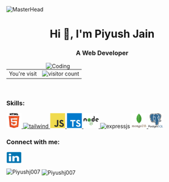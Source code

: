 ![MasterHead](https://media.licdn.com/dms/image/D5616AQFJa4k_qClOIQ/profile-displaybackgroundimage-shrink_350_1400/0/1696516741581?e=1702512000&v=beta&t=pbrzvJ-dJey2WtOIXDBf8sfyaUgSygN8m7MEmLQTZkQ)
<h1 align="center">Hi 👋, I'm Piyush Jain</h1>
<h3 align="center">A Web Developer</h3>

<img align="right" alt="Coding" width="400" src="https://cdn.dribbble.com/users/1162077/screenshots/3848914/programmer.gif">

<table>
  <tr>
    <td>You're visit </td>
    <td><img src="https://profile-counter.glitch.me/Piyushj007/count.svg" alt="visitor count" height="30" width="224" /></td>
  </tr>
</table>
<br/>
<h3 align="left">Skills:</h3>
<p align="left">
  <a href="https://developer.mozilla.org/en-US/docs/Web/HTML" target="_blank" rel="noreferrer">
    <img src="https://raw.githubusercontent.com/devicons/devicon/master/icons/html5/html5-original-wordmark.svg" alt="html" width="40" height="40"/>
  </a>
  <a href="https://tailwindcss.com/" target="_blank" rel="noreferrer">
    <img src="https://www.vectorlogo.zone/logos/tailwindcss/tailwindcss-icon.svg" alt="tailwind" width="40" height="40"/>
  </a>
  <a href="https://developer.mozilla.org/en-US/docs/Web/JavaScript" target="_blank" rel="noreferrer">
    <img src="https://raw.githubusercontent.com/devicons/devicon/master/icons/javascript/javascript-original.svg" alt="javascript" width="40" height="40"/>
  </a>
  <a href="https://www.typescriptlang.org/" target="_blank" rel="noreferrer">
    <img src="https://raw.githubusercontent.com/devicons/devicon/master/icons/typescript/typescript-original.svg" alt="typescript" width="40" height="40"/>
  </a>
  <a href="https://nodejs.org/" target="_blank" rel="noreferrer">
    <img src="https://raw.githubusercontent.com/devicons/devicon/master/icons/nodejs/nodejs-original-wordmark.svg" alt="nodejs" width="40" height="40"/>
  </a>
  <a href="https://expressjs.com/" target="_blank" rel="noreferrer">
  </a>   
    <img src="https://avatars.githubusercontent.com/u/5658226?s=200&v=4" alt="expressjs" width="40" height="40"/>
  <a href="https://www.mongodb.com/" target="_blank" rel="noreferrer">
    <img src="https://raw.githubusercontent.com/devicons/devicon/master/icons/mongodb/mongodb-original-wordmark.svg" alt="mongodb" width="40" height="40"/>
  </a>
  <a href="https://www.postgresql.org/" target="_blank" rel="noreferrer">
    <img src="https://raw.githubusercontent.com/devicons/devicon/master/icons/postgresql/postgresql-original-wordmark.svg" alt="postgres" width="40" height="40"/>
  </a>
</p>

<h3 align="left">Connect with me:</h3>
<p align="left">
  <a href="https://www.linkedin.com/in/piyushj007/" target="blank">
    <img align="center" src="https://raw.githubusercontent.com/devicons/devicon/master/icons/linkedin/linkedin-original.svg" alt="LinkedIn" height="30" width="40" />
  </a>
</p>

<p><img align="left" src="https://github-readme-stats.vercel.app/api/top-langs?username=Piyushj007&show_icons=true&locale=en&layout=compact&theme=tokyonight" alt="Piyushj007" /></p>
<p>&nbsp;<img align="center" src="https://github-readme-stats.vercel.app/api?username=Piyushj007&show_icons=true&locale=en&theme=tokyonight" alt="Piyushj007" /></p>
